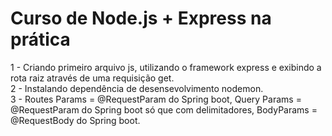 <h1>Curso de Node.js + Express na prática</h1>

1 - Criando primeiro arquivo js, utilizando o framework express e exibindo a rota raiz através de uma requisição get.</br>
2 - Instalando dependência de desensevolvimento nodemon.</br>
3 - Routes Params = @RequestParam do Spring boot, Query Params = @RequestParam do Spring boot só que com delimitadores, BodyParams = @RequestBody do Spring boot.
